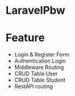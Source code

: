 # LaravelPbw
# Feature
- Login & Register Form
- Authentication Login
- Middleware Routing
- CRUD Table User
- CRUD Table Student
- RestAPI routing
